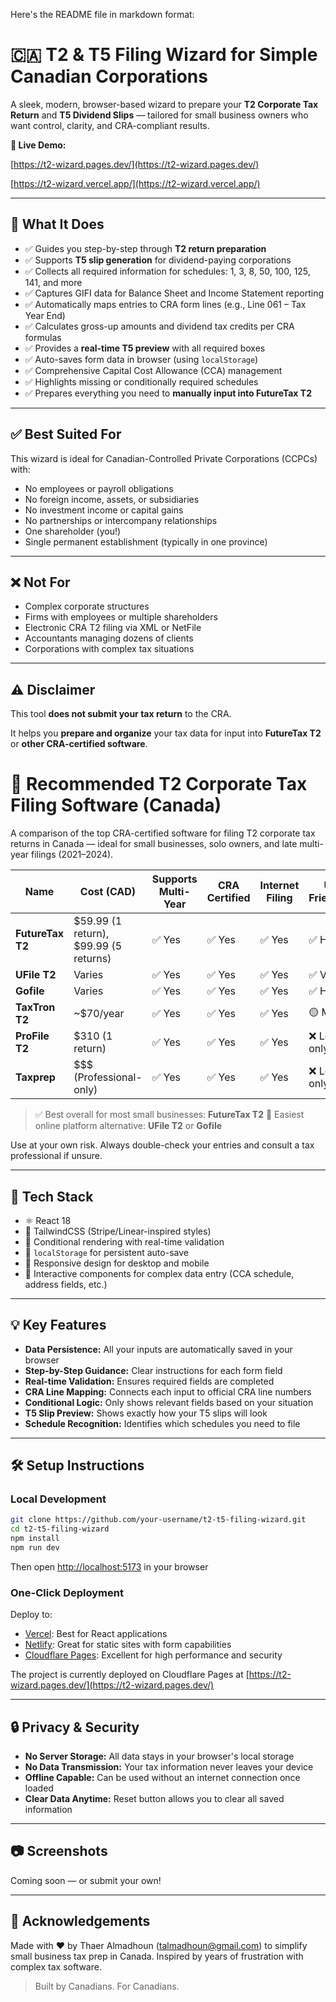 Here's the README file in markdown format:

# 🇨🇦 T2 & T5 Filing Wizard for Simple Canadian Corporations

A sleek, modern, browser-based wizard to prepare your **T2 Corporate Tax Return** and **T5 Dividend Slips** — tailored for small business owners who want control, clarity, and CRA-compliant results.

**🔗 Live Demo:** 


[https://t2-wizard.pages.dev/](https://t2-wizard.pages.dev/)

[https://t2-wizard.vercel.app/](https://t2-wizard.vercel.app/)

---

## 🧾 What It Does

- ✅ Guides you step-by-step through **T2 return preparation**
- ✅ Supports **T5 slip generation** for dividend-paying corporations
- ✅ Collects all required information for schedules: 1, 3, 8, 50, 100, 125, 141, and more
- ✅ Captures GIFI data for Balance Sheet and Income Statement reporting
- ✅ Automatically maps entries to CRA form lines (e.g., Line 061 – Tax Year End)
- ✅ Calculates gross-up amounts and dividend tax credits per CRA formulas
- ✅ Provides a **real-time T5 preview** with all required boxes
- ✅ Auto-saves form data in browser (using `localStorage`)
- ✅ Comprehensive Capital Cost Allowance (CCA) management
- ✅ Highlights missing or conditionally required schedules
- ✅ Prepares everything you need to **manually input into FutureTax T2**

---

## ✅ Best Suited For

This wizard is ideal for Canadian-Controlled Private Corporations (CCPCs) with:

- No employees or payroll obligations
- No foreign income, assets, or subsidiaries
- No investment income or capital gains
- No partnerships or intercompany relationships
- One shareholder (you!)
- Single permanent establishment (typically in one province)

---

## ❌ Not For

- Complex corporate structures
- Firms with employees or multiple shareholders
- Electronic CRA T2 filing via XML or NetFile
- Accountants managing dozens of clients
- Corporations with complex tax situations

---

## ⚠️ Disclaimer

This tool **does not submit your tax return** to the CRA.

It helps you **prepare and organize** your tax data for input into **FutureTax T2** or **other CRA-certified software**.

# 🧾 Recommended T2 Corporate Tax Filing Software (Canada)

A comparison of the top CRA-certified software for filing T2 corporate tax returns in Canada — ideal for small businesses, solo owners, and late multi-year filings (2021–2024).

| Name           | Cost (CAD)                            | Supports Multi-Year | CRA Certified | Internet Filing | User-Friendliness | Website |
|----------------|----------------------------------------|----------------------|----------------|------------------|-------------------|---------|
| **FutureTax T2** | $59.99 (1 return), $99.99 (5 returns) | ✅ Yes               | ✅ Yes         | ✅ Yes           | ✅ High           | [futuretax.ca/t2](https://www.futuretax.ca/t2/) |
| **UFile T2**     | Varies                                | ✅ Yes               | ✅ Yes         | ✅ Yes           | ✅ Very High      | [ufile.ca](https://www.ufile.ca/products/ufile-t2) |
| **Gofile**       | Varies                                | ✅ Yes               | ✅ Yes         | ✅ Yes           | ✅ High           | [gofile.ca](https://gofile.ca/) |
| **TaxTron T2**   | ~$70/year                             | ✅ Yes               | ✅ Yes         | ✅ Yes           | 🟡 Moderate       | [taxtron.ca](https://www.taxtron.ca/) |
| **ProFile T2**   | $310 (1 return)                       | ✅ Yes               | ✅ Yes         | ✅ Yes           | ❌ Low (pro only) | [intuit.com/ca/products/profile](https://www.intuit.com/ca/products/profile/) |
| **Taxprep**      | $$$ (Professional-only)               | ✅ Yes               | ✅ Yes         | ✅ Yes           | ❌ Low (pro only) | [taxprep.com](https://www.taxprep.com/) |

> ✅ Best overall for most small businesses: **FutureTax T2**
> 🧠 Easiest online platform alternative: **UFile T2** or **Gofile**


Use at your own risk. Always double-check your entries and consult a tax professional if unsure.

---

## 🚀 Tech Stack

- ⚛️ React 18
- 🎨 TailwindCSS (Stripe/Linear-inspired styles)
- 🧠 Conditional rendering with real-time validation
- 💾 `localStorage` for persistent auto-save
- 📱 Responsive design for desktop and mobile
- 🔄 Interactive components for complex data entry (CCA schedule, address fields, etc.)

---

## 💡 Key Features

- **Data Persistence:** All your inputs are automatically saved in your browser
- **Step-by-Step Guidance:** Clear instructions for each form field
- **Real-time Validation:** Ensures required fields are completed
- **CRA Line Mapping:** Connects each input to official CRA line numbers
- **Conditional Logic:** Only shows relevant fields based on your situation
- **T5 Slip Preview:** Shows exactly how your T5 slips will look
- **Schedule Recognition:** Identifies which schedules you need to file

---

## 🛠️ Setup Instructions

### Local Development

```bash
git clone https://github.com/your-username/t2-t5-filing-wizard.git
cd t2-t5-filing-wizard
npm install
npm run dev
```

Then open [http://localhost:5173](http://localhost:5173) in your browser

### One-Click Deployment

Deploy to:

- [Vercel](https://vercel.com): Best for React applications
- [Netlify](https://netlify.com): Great for static sites with form capabilities
- [Cloudflare Pages](https://pages.cloudflare.com): Excellent for high performance and security

The project is currently deployed on Cloudflare Pages at [https://t2-wizard.pages.dev/](https://t2-wizard.pages.dev/)

---

## 🔒 Privacy & Security

- **No Server Storage:** All data stays in your browser's local storage
- **No Data Transmission:** Your tax information never leaves your device
- **Offline Capable:** Can be used without an internet connection once loaded
- **Clear Data Anytime:** Reset button allows you to clear all saved information

---

## 📷 Screenshots

Coming soon — or submit your own!

---

## 🙏 Acknowledgements

Made with ❤️ by Thaer Almadhoun (talmadhoun@gmail.com) to simplify small business tax prep in Canada.
Inspired by years of frustration with complex tax software.

> Built by Canadians. For Canadians.
